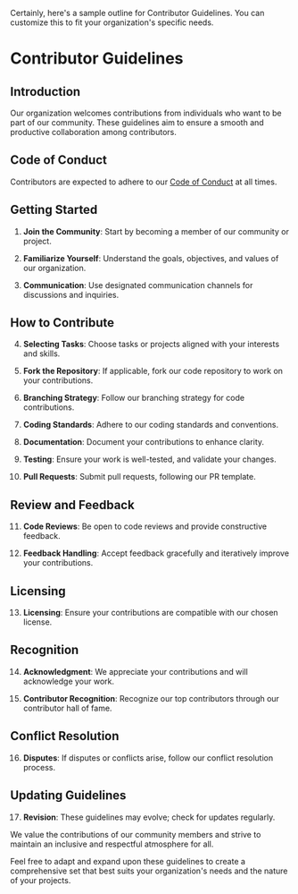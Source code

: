 Certainly, here's a sample outline for Contributor Guidelines. You can customize this to fit your organization's specific needs.

# Contributor Guidelines

## Introduction

Our organization welcomes contributions from individuals who want to be part of our community. These guidelines aim to ensure a smooth and productive collaboration among contributors.

## Code of Conduct

Contributors are expected to adhere to our [Code of Conduct](#) at all times.

## Getting Started

1. **Join the Community**: Start by becoming a member of our community or project.

2. **Familiarize Yourself**: Understand the goals, objectives, and values of our organization.

3. **Communication**: Use designated communication channels for discussions and inquiries.

## How to Contribute

4. **Selecting Tasks**: Choose tasks or projects aligned with your interests and skills.

5. **Fork the Repository**: If applicable, fork our code repository to work on your contributions.

6. **Branching Strategy**: Follow our branching strategy for code contributions.

7. **Coding Standards**: Adhere to our coding standards and conventions.

8. **Documentation**: Document your contributions to enhance clarity.

9. **Testing**: Ensure your work is well-tested, and validate your changes.

10. **Pull Requests**: Submit pull requests, following our PR template.

## Review and Feedback

11. **Code Reviews**: Be open to code reviews and provide constructive feedback.

12. **Feedback Handling**: Accept feedback gracefully and iteratively improve your contributions.

## Licensing

13. **Licensing**: Ensure your contributions are compatible with our chosen license.

## Recognition

14. **Acknowledgment**: We appreciate your contributions and will acknowledge your work.

15. **Contributor Recognition**: Recognize our top contributors through our contributor hall of fame.

## Conflict Resolution

16. **Disputes**: If disputes or conflicts arise, follow our conflict resolution process.

## Updating Guidelines

17. **Revision**: These guidelines may evolve; check for updates regularly.

We value the contributions of our community members and strive to maintain an inclusive and respectful atmosphere for all.

Feel free to adapt and expand upon these guidelines to create a comprehensive set that best suits your organization's needs and the nature of your projects.


